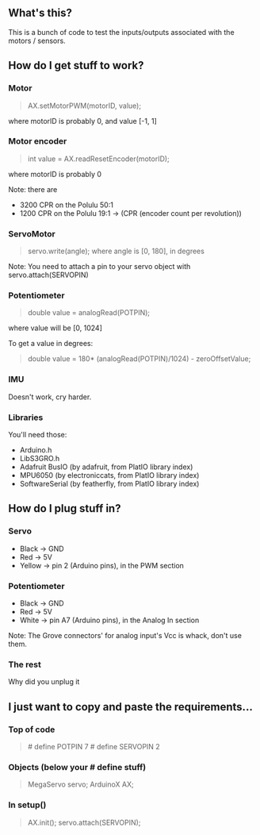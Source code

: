 ## What's this?
This is a bunch of code to test the inputs/outputs associated with the motors / sensors.

## How do I get stuff to work?
### Motor
> AX.setMotorPWM(motorID, value);

where motorID is probably 0, and value \[-1, 1\]

### Motor encoder
> int value = AX.readResetEncoder(motorID);

where motorID is probably 0

Note: there are 
- 3200 CPR on the Polulu 50:1
- 1200 CPR on the Polulu 19:1
-> (CPR (encoder count per revolution))

### ServoMotor
> servo.write(angle);
where angle is \[0, 180\], in degrees

Note: You need to attach a pin to your servo object with servo.attach(SERVOPIN)

### Potentiometer
> double value = analogRead(POTPIN);

where value will be \[0, 1024\]

To get a value in degrees:
> double value = 180* (analogRead(POTPIN)/1024) - zeroOffsetValue;

### IMU
Doesn't work, cry harder.

### Libraries
You'll need those:
- Arduino.h
- LibS3GRO.h
- Adafruit BusIO (by adafruit, from PlatIO library index)
- MPU6050 (by electroniccats, from PlatIO library index)
- SoftwareSerial (by featherfly, from PlatIO library index)


## How do I plug stuff in?
### Servo
- Black -> GND
- Red -> 5V
- Yellow -> pin 2 (Arduino pins), in the PWM section

### Potentiometer
- Black -> GND
- Red -> 5V
- White -> pin A7 (Arduino pins), in the Analog In section

Note: The Grove connectors' for analog input's Vcc is whack, don't use them.

### The rest
Why did you unplug it

## I just want to copy and paste the requirements...
### Top of code
> \# define POTPIN 7
> \# define SERVOPIN 2

### Objects (below your \# define stuff)
> MegaServo servo;
> ArduinoX AX;

### In setup() 
> AX.init();
> servo.attach(SERVOPIN);

